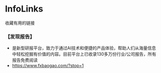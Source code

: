 # InfoLinks
收藏有用的链接

### 【发现报告】
+ 是新型研报平台，致力于通过AI技术和便捷的产品体验，帮助人们从海量信息中轻松挖掘有价值的内容。目前平台上已收录130多万份行业/公司报告，所有报告免费阅读
+ https://www.fxbaogao.com/?stop=1
